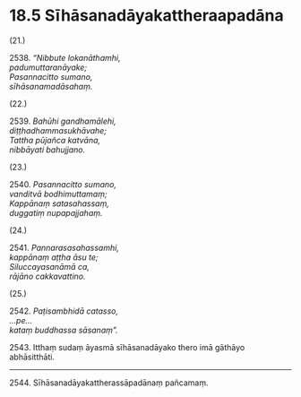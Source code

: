 

# 18.5 Sīhāsanadāyakattheraapadāna



(21.)

2538\. _“Nibbute lokanāthamhi,_  
_padumuttaranāyake;_  
_Pasannacitto sumano,_  
_sīhāsanamadāsahaṃ._  


(22.)

2539\. _Bahūhi gandhamālehi,_  
_diṭṭhadhammasukhāvahe;_  
_Tattha pūjañca katvāna,_  
_nibbāyati bahujjano._  


(23.)

2540\. _Pasannacitto sumano,_  
_vanditvā bodhimuttamaṃ;_  
_Kappānaṃ satasahassaṃ,_  
_duggatiṃ nupapajjahaṃ._  


(24.)

2541\. _Pannarasasahassamhi,_  
_kappānaṃ aṭṭha āsu te;_  
_Siluccayasanāmā ca,_  
_rājāno cakkavattino._  


(25.)

2542\. _Paṭisambhidā catasso,_  
_…pe…_  
_kataṃ buddhassa sāsanaṃ”._  


2543\. Itthaṃ sudaṃ āyasmā sīhāsanadāyako thero imā gāthāyo abhāsitthāti.

---

2544\. Sīhāsanadāyakattherassāpadānaṃ pañcamaṃ.





